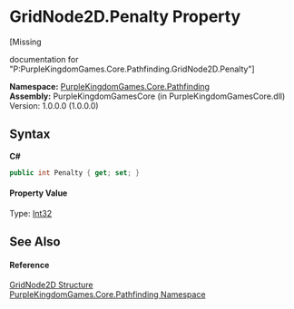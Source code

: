 # GridNode2D.Penalty Property 
 

\[Missing <summary> documentation for "P:PurpleKingdomGames.Core.Pathfinding.GridNode2D.Penalty"\]

**Namespace:**&nbsp;<a href="N_PurpleKingdomGames_Core_Pathfinding">PurpleKingdomGames.Core.Pathfinding</a><br />**Assembly:**&nbsp;PurpleKingdomGamesCore (in PurpleKingdomGamesCore.dll) Version: 1.0.0.0 (1.0.0.0)

## Syntax

**C#**<br />
``` C#
public int Penalty { get; set; }
```


#### Property Value
Type: <a href="http://msdn2.microsoft.com/en-us/library/td2s409d" target="_blank">Int32</a>

## See Also


#### Reference
<a href="T_PurpleKingdomGames_Core_Pathfinding_GridNode2D">GridNode2D Structure</a><br /><a href="N_PurpleKingdomGames_Core_Pathfinding">PurpleKingdomGames.Core.Pathfinding Namespace</a><br />